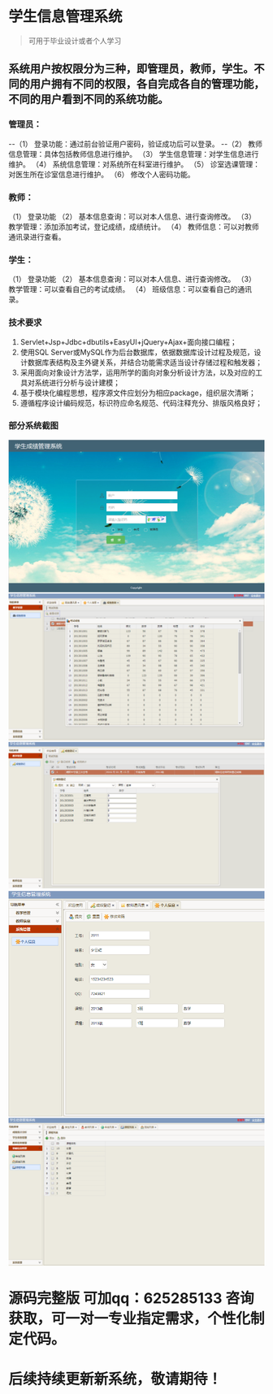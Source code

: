 # 学生信息管理系统

> 可用于毕业设计或者个人学习

## 系统用户按权限分为三种，即管理员，教师，学生。不同的用户拥有不同的权限，各自完成各自的管理功能，不同的用户看到不同的系统功能。

### 管理员：
--（1）	登录功能：通过前台验证用户密码，验证成功后可以登录。
--（2）	教师信息管理：具体包括教师信息进行维护。
（3）	学生信息管理：对学生信息进行维护。
（4）	系统信息管理：对系统所在科室进行维护。
（5）	诊室选课管理：对医生所在诊室信息进行维护。
（6）	修改个人密码功能。
### 教师：
（1）	登录功能
（2）	基本信息查询：可以对本人信息、进行查询修改。
（3）	教学管理：添加添加考试，登记成绩，成绩统计。
（4）	教师信息：可以对教师通讯录进行查看。
### 学生：
（1）	登录功能
（2）	基本信息查询：可以对本人信息、进行查询修改。
（3）	教学管理：可以查看自己的考试成绩。
（4）	班级信息：可以查看自己的通讯录。

### 技术要求	
1. Servlet+Jsp+Jdbc+dbutils+EasyUI+jQuery+Ajax+面向接口编程；
2. 使用SQL Server或MySQL作为后台数据库，依据数据库设计过程及规范，设计数据库表结构及主外键关系，并结合功能需求适当设计存储过程和触发器；
3. 采用面向对象设计方法学，运用所学的面向对象分析设计方法，以及对应的工具对系统进行分析与设计建模；
4. 基于模块化编程思想，程序源文件应划分为相应package，组织层次清晰；
5. 遵循程序设计编码规范，标识符应命名规范、代码注释充分、排版风格良好；

### 部分系统截图

![](image/5.png)
![](image/1.png)
![](image/2.png)
![](image/3.png)
![](image/4.png)

# 源码完整版 可加qq：625285133 咨询获取，可一对一专业指定需求，个性化制定代码。
# 后续持续更新新系统，敬请期待！
